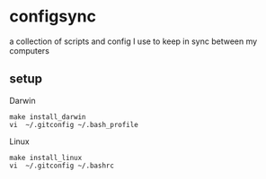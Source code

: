 # configsync
a collection of scripts and config I use to keep in sync between my computers


## setup

Darwin

```
make install_darwin
vi  ~/.gitconfig ~/.bash_profile
```

Linux

```
make install_linux
vi  ~/.gitconfig ~/.bashrc
```

